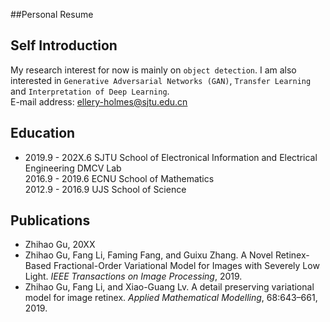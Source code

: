 ##Personal Resume

## Self Introduction
My research interest for now is mainly on ```object detection```. I am also interested in `Generative Adversarial Networks (GAN)`, `Transfer Learning` and `Interpretation of Deep Learning`.  
E-mail address: ellery-holmes@sjtu.edu.cn

## Education
- 2019.9 - 202X.6 SJTU  School of Electronical Information and Electrical Engineering DMCV Lab  
2016.9 - 2019.6 ECNU  School of Mathematics  
2012.9 - 2016.9 UJS   School of Science

## Publications
* Zhihao Gu,   20XX  
* Zhihao Gu, Fang Li, Faming Fang, and Guixu Zhang. A Novel Retinex-Based Fractional-Order Variational Model for Images with Severely Low Light. *IEEE Transactions on Image Processing*, 2019.  
* Zhihao Gu, Fang Li, and Xiao-Guang Lv. A detail preserving variational model for image retinex. *Applied Mathematical Modelling*, 68:643–661, 2019.
